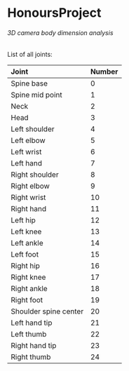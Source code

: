 # HonoursProject
###### 3D camera body dimension analysis


List of all joints:

| Joint | Number |
| :---- |:-------|
| Spine base | 0 |
| Spine mid point | 1 |
| Neck | 2 |
| Head | 3 |
| Left shoulder | 4 |
| Left elbow | 5 |
| Left wrist | 6 |
| Left hand | 7 |
| Right shoulder | 8 |
| Right elbow | 9 |
| Right wrist | 10 |
| Right hand | 11 |
| Left hip | 12 |
| Left knee | 13 |
| Left ankle | 14 |
| Left foot | 15 |
| Right hip | 16 |
| Right knee | 17 |
| Right ankle | 18 |
| Right foot | 19 |
| Shoulder spine center | 20 |
| Left hand tip | 21 |
| Left thumb | 22 |
| Right hand tip | 23 |
| Right thumb | 24 |
